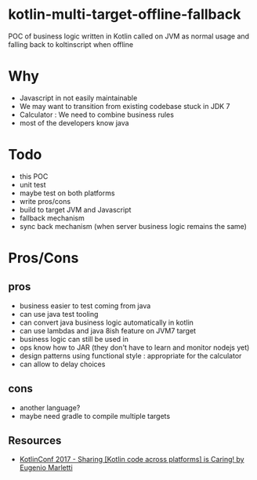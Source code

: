 # kotlin-multi-target-offline-fallback
POC of business logic written in Kotlin called on JVM as normal usage and falling back to koltinscript when offline

# Why

- Javascript in not easily maintainable
- We may want to transition from existing codebase stuck in JDK 7
- Calculator : We need to combine business rules
- most of the developers know java

# Todo

- this POC
- unit test
- maybe test on both platforms
- write pros/cons
- build to target JVM and Javascript
- fallback mechanism
- sync back mechanism (when server business logic remains the same)

# Pros/Cons

## pros

- business easier to test coming from java
- can use java test tooling
- can convert java business logic automatically in kotlin
- can use lambdas and java 8ish feature on JVM7 target
- business logic can still be used in 
- ops know how to JAR (they don't have to learn and monitor nodejs yet)
- design patterns using functional style : appropriate for the calculator
- can allow to delay choices

## cons

- another language?
- maybe need gradle to compile multiple targets

## Resources

- [KotlinConf 2017 - Sharing [Kotlin code across platforms] is Caring! by Eugenio Marletti](https://www.youtube.com/watch?v=DctKvZOU56I)

